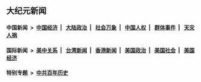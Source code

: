 ## 大纪元新闻

#### 中国新闻 &nbsp;>&nbsp; [中国经济](indexes/ncid283/README.md?09300045) &nbsp;| &nbsp; [大陆政治](indexes/ncid277/README.md?09300045) &nbsp;| &nbsp; [社会万象](indexes/ncid282/README.md?09300045) &nbsp;| &nbsp; [中国人权](indexes/ncid278/README.md?09300045) &nbsp;| &nbsp; [群体事件](indexes/ncid279/README.md?09300045) &nbsp;| &nbsp; [天灾人祸](indexes/ncid280/README.md?09300045)

#### 国际新闻 &nbsp;>&nbsp; [美中关系](indexes/nf1412576/README.md?09300045) &nbsp;| &nbsp; [台湾新闻](indexes/ncid1349361/README.md?09300045) &nbsp;| &nbsp; [香港新闻](indexes/ncid1349362/README.md?09300045) &nbsp;| &nbsp; [美国政治](indexes/ncid1078159/README.md?09300045) &nbsp;| &nbsp; [美国社会](indexes/ncid1078160/README.md?09300045) &nbsp;| &nbsp; [美国经济](indexes/ncid1078158/README.md?09300045)

#### 特别专题 &nbsp;>&nbsp; [中共百年历史](https://github.com/epoch-news/epoch-special/blob/master/README.md?09300045)  
